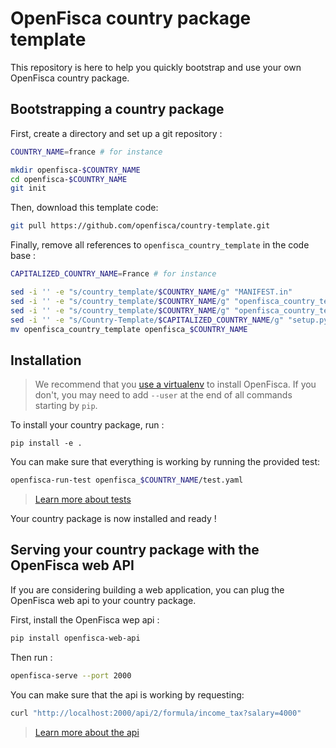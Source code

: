 # OpenFisca country package template

This repository is here to help you quickly bootstrap and use your own OpenFisca country package.


## Bootstrapping a country package


First, create a directory and set up a git repository : 

```sh
COUNTRY_NAME=france # for instance

mkdir openfisca-$COUNTRY_NAME
cd openfisca-$COUNTRY_NAME
git init
```

Then, download this template code:
```sh
git pull https://github.com/openfisca/country-template.git
```

Finally, remove all references to `openfisca_country_template` in the code base :

```sh
CAPITALIZED_COUNTRY_NAME=France # for instance

sed -i '' -e "s/country_template/$COUNTRY_NAME/g" "MANIFEST.in"
sed -i '' -e "s/country_template/$COUNTRY_NAME/g" "openfisca_country_template/base.py"
sed -i '' -e "s/country_template/$COUNTRY_NAME/g" "openfisca_country_template/model.py"
sed -i '' -e "s/Country-Template/$CAPITALIZED_COUNTRY_NAME/g" "setup.py"
mv openfisca_country_template openfisca_$COUNTRY_NAME
```

## Installation

> We recommend that you [use a virtualenv](https://doc.openfisca.fr/for_developers.html#create-a-virtualenv) to install OpenFisca. If you don't, you may need to add `--user` at the end of all commands starting by `pip`.

To install your country package, run :

```
pip install -e .
```

You can make sure that everything is working by running the provided test:

```sh
openfisca-run-test openfisca_$COUNTRY_NAME/test.yaml
```

> [Learn more about tests](https://doc.openfisca.fr/coding-the-legislation/writing_yaml_tests.html)

Your country package is now installed and ready !

## Serving your country package with the OpenFisca web API

If you are considering building a web application, you can plug the OpenFisca web api to your country package.

First, install the OpenFisca wep api :
```sh
pip install openfisca-web-api
```

Then run : 
```sh
openfisca-serve --port 2000
```

You can make sure that the api is working by requesting:

```sh
curl "http://localhost:2000/api/2/formula/income_tax?salary=4000"
```

> [Learn more about the api](https://doc.openfisca.fr/openfisca-web-api/index.html)
